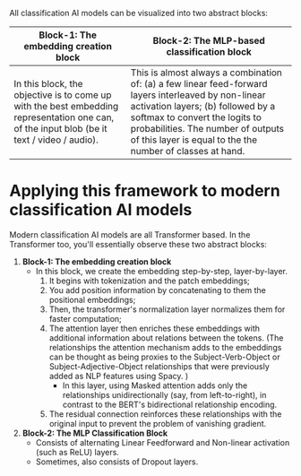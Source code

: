 All classification AI models can be visualized into two abstract blocks:

| Block-1: The embedding creation block                                                                                                      | Block-2: The MLP-based classification block                                                                                                                                                                                                                                    |
| ------------------------------------------------------------------------------------------------------------------------------------------ | ------------------------------------------------------------------------------------------------------------------------------------------------------------------------------------------------------------------------------------------------------------------------------ |
| In this block, the objective is to come up with the best embedding representation one can, of the input blob (be it text / video / audio). | This is almost always a combination of: (a) a few linear feed-forward layers interleaved by non-linear activation layers; (b) followed by a softmax to convert the logits to probabilities. The number of outputs of this layer is equal to the the number of classes at hand. |

# Applying this framework to modern classification AI models
Modern classification AI models are all Transformer based. In the Transformer too, you'll essentially observe these two abstract blocks:
1. **Block-1: The embedding creation block**
	- In this block, we create the embedding step-by-step, layer-by-layer.
		1. It begins with tokenization and the patch embeddings;
		2. You add position information by concatenating to them the positional embeddings;
		3. Then, the transformer's normalization layer normalizes them for faster computation;
		4. The attention layer then enriches these embeddings with additional information about relations between the tokens. (The relationships the attention mechanism adds to the embeddings can be thought as being proxies to the Subject-Verb-Object or Subject-Adjective-Object relationships that were previously added as NLP features using Spacy. )
			- In this layer, using Masked attention adds only the relationships unidirectionally (say, from left-to-right), in contrast to the BERT's bidirectional relationship encoding.
		5. The residual connection reinforces these relationships with the original input to prevent the problem of vanishing gradient.
2. **Block-2: The MLP Classification Block**
	- Consists of alternating Linear Feedforward and Non-linear activation (such as ReLU) layers.
	- Sometimes, also consists of Dropout layers.